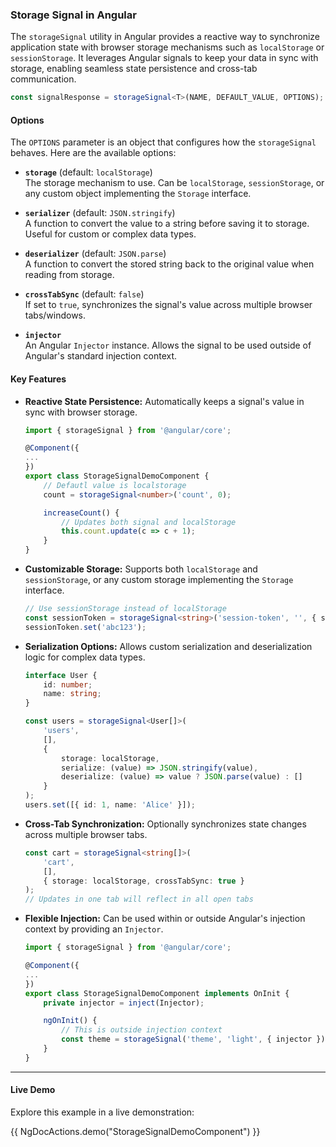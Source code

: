 
### Storage Signal in Angular

The `storageSignal` utility in Angular provides a reactive way to synchronize application state with browser storage mechanisms such as `localStorage` or `sessionStorage`. It leverages Angular signals to keep your data in sync with storage, enabling seamless state persistence and cross-tab communication.


```typescript
const signalResponse = storageSignal<T>(NAME, DEFAULT_VALUE, OPTIONS);
```

#### Options

The `OPTIONS` parameter is an object that configures how the `storageSignal` behaves. Here are the available options:

- **`storage`** (default: `localStorage`)  
    The storage mechanism to use. Can be `localStorage`, `sessionStorage`, or any custom object implementing the `Storage` interface.  

- **`serializer`** (default: `JSON.stringify`)  
    A function to convert the value to a string before saving it to storage. Useful for custom or complex data types.  

- **`deserializer`** (default: `JSON.parse`)  
    A function to convert the stored string back to the original value when reading from storage.  

- **`crossTabSync`** (default: `false`)  
    If set to `true`, synchronizes the signal's value across multiple browser tabs/windows.  

- **`injector`**  
    An Angular `Injector` instance. Allows the signal to be used outside of Angular's standard injection context.  

#### Key Features

- **Reactive State Persistence:** Automatically keeps a signal's value in sync with browser storage.

    ```typescript
    import { storageSignal } from '@angular/core';

    @Component({
    ...
    })
    export class StorageSignalDemoComponent {
        // Defautl value is localstorage
        count = storageSignal<number>('count', 0);

        increaseCount() {
            // Updates both signal and localStorage
            this.count.update(c => c + 1);
        }
    }
    ```

- **Customizable Storage:** Supports both `localStorage` and `sessionStorage`, or any custom storage implementing the `Storage` interface.

    ```typescript
    // Use sessionStorage instead of localStorage
    const sessionToken = storageSignal<string>('session-token', '', { storage: sessionStorage });
    sessionToken.set('abc123');
    ```

- **Serialization Options:** Allows custom serialization and deserialization logic for complex data types.

    ```typescript
    interface User {
        id: number;
        name: string;
    }

    const users = storageSignal<User[]>(
        'users',
        [],
        {
            storage: localStorage,
            serialize: (value) => JSON.stringify(value),
            deserialize: (value) => value ? JSON.parse(value) : []
        }
    );
    users.set([{ id: 1, name: 'Alice' }]);
    ```

- **Cross-Tab Synchronization:** Optionally synchronizes state changes across multiple browser tabs.

    ```typescript
    const cart = storageSignal<string[]>(
        'cart',
        [],
        { storage: localStorage, crossTabSync: true }
    );
    // Updates in one tab will reflect in all open tabs
    ```

- **Flexible Injection:** Can be used within or outside Angular's injection context by providing an `Injector`.

    ```typescript
    import { storageSignal } from '@angular/core';

    @Component({
    ...
    })
    export class StorageSignalDemoComponent implements OnInit {
        private injector = inject(Injector);

        ngOnInit() {
            // This is outside injection context
            const theme = storageSignal('theme', 'light', { injector });
        }
    }
    ```

---

#### Live Demo

Explore this example in a live demonstration:

{{ NgDocActions.demo("StorageSignalDemoComponent") }}

